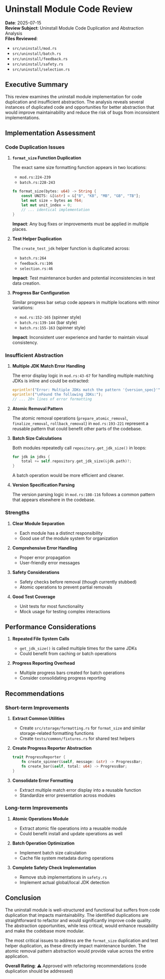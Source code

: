 # Uninstall Module Code Review

**Date**: 2025-07-15  
**Review Subject**: Uninstall Module Code Duplication and Abstraction Analysis  
**Files Reviewed**: 
- `src/uninstall/mod.rs`
- `src/uninstall/batch.rs`
- `src/uninstall/feedback.rs`
- `src/uninstall/safety.rs`
- `src/uninstall/selection.rs`

## Executive Summary

This review examines the uninstall module implementation for code duplication and insufficient abstraction. The analysis reveals several instances of duplicated code and opportunities for better abstraction that would improve maintainability and reduce the risk of bugs from inconsistent implementations.

## Implementation Assessment

### Code Duplication Issues

1. **`format_size` Function Duplication**
   
   The exact same size formatting function appears in two locations:
   - `mod.rs:224-239`
   - `batch.rs:228-243`
   
   ```rust
   fn format_size(bytes: u64) -> String {
       const UNITS: &[&str] = &["B", "KB", "MB", "GB", "TB"];
       let mut size = bytes as f64;
       let mut unit_index = 0;
       // ... identical implementation
   }
   ```
   
   **Impact**: Any bug fixes or improvements must be applied in multiple places.

2. **Test Helper Duplication**
   
   The `create_test_jdk` helper function is duplicated across:
   - `batch.rs:264`
   - `feedback.rs:106`
   - `selection.rs:46`
   
   **Impact**: Test maintenance burden and potential inconsistencies in test data creation.

3. **Progress Bar Configuration**
   
   Similar progress bar setup code appears in multiple locations with minor variations:
   - `mod.rs:152-165` (spinner style)
   - `batch.rs:139-144` (bar style)
   - `batch.rs:155-163` (spinner style)
   
   **Impact**: Inconsistent user experience and harder to maintain visual consistency.

### Insufficient Abstraction

1. **Multiple JDK Match Error Handling**
   
   The error display logic in `mod.rs:43-67` for handling multiple matching JDKs is inline and could be extracted:
   ```rust
   eprintln!("Error: Multiple JDKs match the pattern '{version_spec}'");
   eprintln!("\nFound the following JDKs:");
   // ... 20+ lines of error formatting
   ```

2. **Atomic Removal Pattern**
   
   The atomic removal operations (`prepare_atomic_removal`, `finalize_removal`, `rollback_removal`) in `mod.rs:193-221` represent a reusable pattern that could benefit other parts of the codebase.

3. **Batch Size Calculations**
   
   Both modules repeatedly call `repository.get_jdk_size()` in loops:
   ```rust
   for jdk in jdks {
       total += self.repository.get_jdk_size(&jdk.path)?;
   }
   ```
   
   A batch operation would be more efficient and cleaner.

4. **Version Specification Parsing**
   
   The version parsing logic in `mod.rs:108-116` follows a common pattern that appears elsewhere in the codebase.

### Strengths

1. **Clear Module Separation**
   - Each module has a distinct responsibility
   - Good use of the module system for organization

2. **Comprehensive Error Handling**
   - Proper error propagation
   - User-friendly error messages

3. **Safety Considerations**
   - Safety checks before removal (though currently stubbed)
   - Atomic operations to prevent partial removals

4. **Good Test Coverage**
   - Unit tests for most functionality
   - Mock usage for testing complex interactions

## Performance Considerations

1. **Repeated File System Calls**
   - `get_jdk_size()` is called multiple times for the same JDKs
   - Could benefit from caching or batch operations

2. **Progress Reporting Overhead**
   - Multiple progress bars created for batch operations
   - Consider consolidating progress reporting

## Recommendations

### Short-term Improvements

1. **Extract Common Utilities**
   - Create `src/storage/formatting.rs` for `format_size` and similar storage-related formatting functions
   - Create `tests/common/fixtures.rs` for shared test helpers

2. **Create Progress Reporter Abstraction**
   ```rust
   trait ProgressReporter {
       fn create_spinner(&self, message: &str) -> ProgressBar;
       fn create_bar(&self, total: u64) -> ProgressBar;
   }
   ```

3. **Consolidate Error Formatting**
   - Extract multiple match error display into a reusable function
   - Standardize error presentation across modules

### Long-term Improvements

1. **Atomic Operations Module**
   - Extract atomic file operations into a reusable module
   - Could benefit install and update operations as well

2. **Batch Operation Optimization**
   - Implement batch size calculation
   - Cache file system metadata during operations

3. **Complete Safety Check Implementation**
   - Remove stub implementations in `safety.rs`
   - Implement actual global/local JDK detection

## Conclusion

The uninstall module is well-structured and functional but suffers from code duplication that impacts maintainability. The identified duplications are straightforward to refactor and would significantly improve code quality. The abstraction opportunities, while less critical, would enhance reusability and make the codebase more modular.

The most critical issues to address are the `format_size` duplication and test helper duplication, as these directly impact maintenance burden. The atomic removal pattern abstraction would provide value across the entire application.

**Overall Rating**: ⚠️ Approved with refactoring recommendations (code duplication should be addressed)
